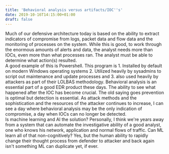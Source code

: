 ```yaml
---
title: 'Behavioral analysis versus artifacts/IOC''s'
date: 2019-10-16T14:15:00+01:00
draft: false
---
```


Much of our defensive architecture today is based on the ability to extract indicators of compromise from logs, packet data and flow data and the monitoring of processes on the system. While this is good, to work through the enormous amounts of alerts and data, the analyst needs more than IOCs, even more than what processes ran. The analyst must be able to determine what action(s) resulted.  
A good example of this is Powershell. This program is 1. Installed by default on modern Windows operating systems 2. Utilized heavily by sysadmins to script out maintenance and update processes and 3. also used heavily by attackers as part of their LOLBAS methodology. Behavioral analysis is an essential part of a good EDR product these days. The ability to see what happened after the IOC has become crucial. The old saying goes prevention is optimal but detection is essential. As attack methods and the sophistication and the resources of the attacker continues to increase, I can see a day where behavioral analysis may be the only indication of compromise, a day when IOCs can no longer be detected.  
Is machine learning and AI the solution? Personally, I think we're years away from a system that can automate the investigative ability of a good analyst, one who knows his network, application and normal flows of traffic. Can ML learn all of that non-cognitively? Yes, but the human ability to rapidly change their thought process from defender to attacker and back again isn't something ML can duplicate yet, if ever.